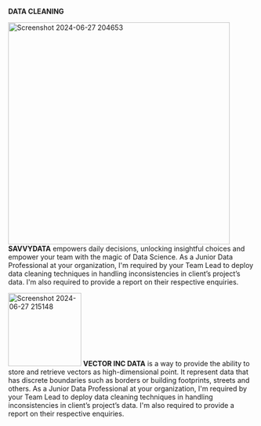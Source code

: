 **DATA CLEANING**

<img width="452" alt="Screenshot 2024-06-27 204653" src="https://github.com/halimotoye/Halimot-Data-Cleaning/assets/172057907/2090313b-824d-415e-9a4f-ad80c9e8cd61">  **SAVVYDATA** empowers daily decisions, unlocking insightful choices and empower your team with the magic of Data Science.
As a Junior Data Professional at your organization, I'm required by your Team Lead to deploy data cleaning techniques in handling inconsistencies in client’s project’s data. I'm also required to provide a report on their respective enquiries.

<img width="149" alt="Screenshot 2024-06-27 215148" src="https://github.com/halimotoye/Halimot-Data-Cleaning/assets/172057907/03c27a61-e437-48c2-882d-aedeeab1e996"> **VECTOR INC DATA** is a way to provide the ability to store and retrieve vectors as high-dimensional point. It represent data that has discrete boundaries such as borders or building footprints, streets and others.
As a Junior Data Professional at your organization, I'm required by your Team Lead to deploy data cleaning techniques in handling inconsistencies in client’s project’s data. I'm also required to provide a report on their respective enquiries.

